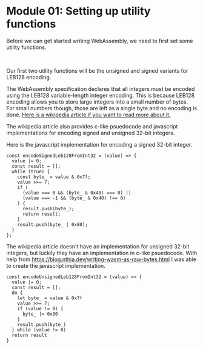 # Module 01: Setting up utility functions

Before we can get started writing WebAssembly, we need to first set some utility functions.

<br>

Our first two utility functions will be the unsigned and signed variants for LEB128 encoding.

The WebAssembly specification declares that all integers must be encoded using the LEB128 variable-length integer encoding. This is because LEB128 encoding allows you to store large integers into a small number of bytes. For small numbers though, those are left as a single byte and no encoding is done. <a href="https://en.wikipedia.org/wiki/LEB128">Here is a wikipedia article if you want to read more about it.</a>

The wikipedia article also provides c-like psuedocode and javascript implementations for encoding signed and unsigned 32-bit integers.

Here is the javascript implementation for encoding a signed 32-bit integer.

```
const encodeSignedLeb128FromInt32 = (value) => {
  value |= 0;
  const result = [];
  while (true) {
    const byte_ = value & 0x7f;
    value >>= 7;
    if (
      (value === 0 && (byte_ & 0x40) === 0) ||
      (value === -1 && (byte_ & 0x40) !== 0)
    ) {
      result.push(byte_);
      return result;
    }
    result.push(byte_ | 0x80);
  }
};
```


The wikipedia article doesn't have an implementation for unsigned 32-bit integers, but luckily they have an implementation in c-like psuedocode. With help from <a href="https://blog.nthia.dev/writing-wasm-as-raw-bytes.html">https://blog.nthia.dev/writing-wasm-as-raw-bytes.html</a> I was able to create the javascript implementation.

```
const encodeUnsignedLeb128FromInt32 = (value) => {
  value |= 0;
  const result = [];
  do {
    let byte_ = value & 0x7f
    value >>= 7;
    if (value != 0) {
      byte_ |= 0x80
    }
    result.push(byte_)
  } while (value != 0)
  return result
}
```
